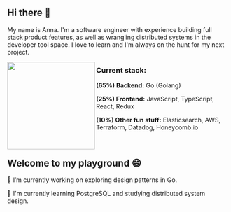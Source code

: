 ## Hi there 👋 

My name is Anna. I'm a software engineer with experience building full stack product features, as well as wrangling distributed systems in the developer tool space. I love to learn and I'm always on the hunt for my next project. 
 

<p align="center">
<img src="https://user-images.githubusercontent.com/44475953/120955031-5af98d00-c705-11eb-80d8-1abb51984c26.png" width=200 align="left">

### Current stack: 

**(65%) Backend:** Go (Golang)

**(25%) Frontend:** JavaScript, TypeScript, React, Redux

**(10%) Other fun stuff:** Elasticsearch, AWS, Terraform, Datadog, Honeycomb.io
</p>
<br>


## Welcome to my playground 😄

🔭 I’m currently working on exploring design patterns in Go.

🌱 I'm currently learning PostgreSQL and studying distributed system design. 
 

<!--
**annabkr/annabkr** is a ✨ _special_ ✨ repository because its `README.md` (this file) appears on your GitHub profile.

🔭 I’m currently working on exploring design patterns in Go.

🌱 I'm currently learning PostgreSQL and distributed system design.

😄 **Pronouns:** She/her

Here are some ideas to get you started:

- 🔭 I’m currently working on ...
- 🌱 I’m currently learning ...
- 👯 I’m looking to collaborate on ...
- 🤔 I’m looking for help with ...
- 💬 Ask me about ...
- 📫 How to reach me: ...
- 😄 Pronouns: ...
- ⚡ Fun fact: ...
-->
 
